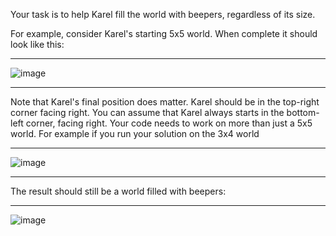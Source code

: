 Your task is to help Karel fill the world with beepers, regardless of its size.

For example, consider Karel's starting 5x5 world. When complete it should look like this:

---

![image](https://github.com/user-attachments/assets/3067e9f8-5d51-4cea-8294-b1f36c6d5433)

---

Note that Karel's final position does matter. Karel should be in the top-right corner facing right. You can assume that Karel always starts in the bottom-left corner, facing right. Your code needs to work on more than just a 5x5 world. For example if you run your solution on the 3x4 world

---

![image](https://github.com/user-attachments/assets/7fc68939-a626-47d0-a334-a2ca493d7eb4)

---

The result should still be a world filled with beepers:

---

![image](https://github.com/user-attachments/assets/efdc38cf-39e0-464f-9cf0-1b6118bcd4c6)
